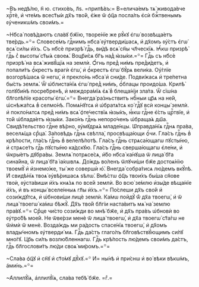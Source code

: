 ~Въ недѣ́лю, н҃ ю. стихо́въ, л҃ѕ. =припѣ́въ:= В=елича́емъ тѧ̀ живода́вче хрⷭ҇тѐ, и҆ чте́мъ всест҃ы́и дх҃ъ тво́й, є҆́же ѿ ѻ҆ц҃а посла́лъ є҆сѝ бжⷭ҇твенымъ ᲂу҆ченикѡ́мъ свои́мъ.=

~Нб҃са̀ повѣ́даютъ сла́вꙋ бж҃їю, творе́нїе же рꙋ́кꙋ є҆гѡ̀ возвѣща́етъ тве́рдь.=꙳= Словесе́мъ гдⷭ҇нимъ нб҃са̀ ᲂу҆тверди́шасѧ, и҆ дх҃омъ ᲂу҆́стъ є҆гѡ̀ всѧ̀ си́лы и҆́хъ. Съ нб҃сѐ призрѣ̀ гдⷭ҇ь, ви́дѣ всѧ̀ сн҃ы чл҃ческїѧ. Ꙗ҆́кѡ призрѣ̀ гдⷭ҇ь с̾ высоты̀ ст҃ы́ѧ своеѧ̀. Воцр҃и́сѧ бг҃ъ над̾ ꙗ҆зы́ки.=꙳= Гдⷭ҇ь съ нб҃сѐ призрѣ̀ на всѧ̀ живꙋ́щїѧ на землѝ. Ѻ҆́гнь пред̾ ни́мъ пред̾и́детъ, и҆ попали́тъ ѻ҆́крестъ врагѝ є҆гѡ̀, и҆ ѻ҆́крестъ є҆гѡ̀ бꙋ́рѧ вели́ка. Оу҆́глїе возгорѣ́шасѧ ѿ негѡ̀, и҆ прекло́нь нб҃са̀ и҆ сни́де. Подви́жасѧ и҆ тре́петна бы́сть землѧ̀. Ѿ ѡ҆блиста́нїѧ є҆гѡ̀ пред̾ ни́мъ, ѻ҆́блацы проидо́ша. Крилѣ̀ голꙋби́нѣ посре́бренѣ, и҆ междора́мїѧ є҆ѧ̀ в̾ блеща́нїи зла́та. Ѿ сїѡ́на бл҃голѣ́пїе красоты̀ є҆гѡ̀.=꙳= Внегда̀ ра́зньствитъ нбⷭ҇ныи цр҃ѧ на не́й, ѡ҆снѣжа́тсѧ в̾ селмо́нѣ. Помѧ́нꙋтсѧ и҆ ѡ҆братѧ́тсѧ ко́ гдⷭ҇ꙋ всѝ концы̀ землѝ. и҆ покло́нѧтсѧ пред̾ ни́мъ всѧ̀ ѻ҆те́чествїѧ ꙗ҆зы́къ, ꙗ҆́кѡ гдⷭ҇не є҆́сть црⷭ҇твїе, и҆ то́й ѡ҆блада́етъ ꙗ҆зы́ки. Зако́нъ гдⷭ҇нь непоро́ченъ ѡ҆браща́ѧ дш҃а. Свидѣ́тельство гдⷭ҇не вѣ́рно, ᲂу҆мꙋдрѧ́ѧ младе́нцы. Ѡ҆правда́нїѧ гдⷭ҇нѧ пра́ва, веселѧ́ща срⷣца̀. За́повѣдь гдⷭ҇нѧ свѣтла̀, просвѣща́ющи ѻ҆́чи. Гла́съ гдⷭ҇нь в̾ крѣ́пости, гла́съ гдⷭ҇нь в̾ велелѣ́потѣ. Гла́съ гдⷭ҇нь стрѧса́ющагѡ пꙋсты́ню, и҆ стрѧсе́тъ гдⷭ҇ь пꙋсты́ню ка́дскꙋю. Гла́съ гдⷭ҇нь сверша́ющагѡ є҆ле́ни, и҆ ѿкры́етъ дꙋбра́вы. Землѧ̀ потрѧсе́сѧ, и҆́бо нб҃са̀ ка́нꙋша ѿ лица̀ бг҃а сина́йна, ѿ лица̀ бг҃а і҆а́кѡвлѧ. До́ждь во́ленъ ѿлꙋчи́ши бж҃е достоѧ́нїю твоемꙋ̀ и҆ и҆знемо́же, ты́ же совершѝ ю҆̀. Внегда̀ собра́тисѧ лю́демъ вкꙋ́пѣ. И҆ свидѣ́нїѧ твоѧ̀ ᲂу҆вѣ́ришасѧ ѕѣлѡ̀. Вмѣ́стѡ ѻ҆ц҃ъ твои́хъ бы́ша сн҃ове твоѝ, ᲂу҆ста́виши и҆́хъ кнѧ́зѧ по все́й землѝ. Во всю̀ зе́млю и҆зы́де вѣща́нїе и҆́хъ, и҆ въ концы̀ вселе́нныѧ гл҃ы и҆́хъ.=꙳= По́слеши дх҃ъ сво́й и҆ сози́ждꙋтсѧ, и҆ ѡ҆бнови́ши лицѐ землѝ. Ка́мѡ пойдꙋ̀ ѿ́ дх҃а твоегѡ̀, и҆ ѿ лица̀ твоегѡ̀ ка́мѡ бѣжꙋ̀. Дх҃ъ тво́й бл҃гі́и наста́витъ мѧ̀ на́ землю пра́вꙋ.=꙳= Срⷣце чи́сто сози́жди во мнѣ̀ бж҃е, и҆ дх҃ъ пра́въ ѡ҆бновѝ во ᲂу҆тро́бѣ мое́й. Не ѿве́рзи менѐ ѿ лица̀ твоегѡ̀, и҆ дх҃а твоегѡ̀ ст҃а́гѡ не ѿи҆мѝ ѿ менѐ. Возда́ждь ми ра́дость спасе́нїѧ твоегѡ̀, и҆ дх҃омъ влады́чномъ ᲂу҆тверди́ мѧ. Гдⷭ҇ь да́стъ глаго́лъ бл҃говѣствꙋ́ющимъ си́лꙋ мно́гꙋ. Цр҃ь си́лъ возлю́бленнагѡ. Гдⷭ҇ь крѣ́пость лю́демъ свои́мъ да́стъ, гдⷭ҇ь бл҃гослови́тъ лю́ди своѧ̀ ми́ромъ.=꙳=

~Сла́ва ѻ҆ц҃ꙋ и҆ сн҃ꙋ и҆ ст҃о́мꙋ дꙋ́хꙋ.=꙳ И҆= ны́нѣ и҆ при́снѡ и҆ во́ вѣки вѣкѡ́мъ, а҆ми́нь.=꙳=

~А҆ллилꙋ́їѧ, а҆ллилꙋ́їѧ, сла́ва тебѣ̀ бж҃е. =гⷤ.=

